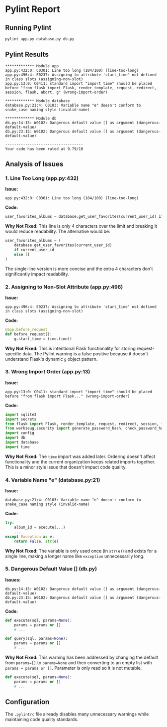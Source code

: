 # Pylint Report

## Running Pylint

```bash
pylint app.py database.py db.py
```

## Pylint Results

```
************* Module app
app.py:432:0: C0301: Line too long (104/100) (line-too-long)
app.py:496:4: E0237: Assigning to attribute 'start_time' not defined in class slots (assigning-non-slot)
app.py:13:0: C0411: standard import "import time" should be placed before "from flask import Flask, render_template, request, redirect, session, flash, abort, g" (wrong-import-order)

************* Module database
database.py:21:4: C0103: Variable name "e" doesn't conform to snake_case naming style (invalid-name)

************* Module db
db.py:14:15: W0102: Dangerous default value [] as argument (dangerous-default-value)
db.py:23:15: W0102: Dangerous default value [] as argument (dangerous-default-value)

-----------------------------------
Your code has been rated at 9.79/10
```

## Analysis of Issues

### 1. Line Too Long (app.py:432)

**Issue:**

```
app.py:432:0: C0301: Line too long (104/100) (line-too-long)
```

**Code:**

```python
user_favorites_albums = database.get_user_favorites(current_user_id) if current_user_id else []
```

**Why Not Fixed:**
This line is only 4 characters over the limit and breaking it would reduce readability. The alternative would be:

```python
user_favorites_albums = (
    database.get_user_favorites(current_user_id)
    if current_user_id
    else []
)
```

The single-line version is more concise and the extra 4 characters don't significantly impact readability.

### 2. Assigning to Non-Slot Attribute (app.py:496)

**Issue:**

```
app.py:496:4: E0237: Assigning to attribute 'start_time' not defined in class slots (assigning-non-slot)
```

**Code:**

```python
@app.before_request
def before_request():
    g.start_time = time.time()
```

**Why Not Fixed:**
This is intentional Flask functionality for storing request-specific data. The Pylint warning is a false positive because it doesn't understand Flask's dynamic `g` object pattern.

### 3. Wrong Import Order (app.py:13)

**Issue:**

```
app.py:13:0: C0411: standard import "import time" should be placed before "from flask import Flask..." (wrong-import-order)
```

**Code:**

```python
import sqlite3
import secrets
from flask import Flask, render_template, request, redirect, session, flash, abort, g
from werkzeug.security import generate_password_hash, check_password_hash
import config
import db
import database
import time
```

**Why Not Fixed:**
The `time` import was added later. Ordering doesn't affect functionality and the current organization keeps related imports together. This is a minor style issue that doesn't impact code quality.

### 4. Variable Name "e" (database.py:21)

**Issue:**

```
database.py:21:4: C0103: Variable name "e" doesn't conform to snake_case naming style (invalid-name)
```

**Code:**

```python
try:
    album_id = execute(...)
    ...
except Exception as e:
    return False, str(e)
```

**Why Not Fixed:**
The variable is only used once (in `str(e)`) and exists for a single line, making a longer name like `exception` unnecessarily long.

### 5. Dangerous Default Value [] (db.py)

**Issues:**

```
db.py:14:15: W0102: Dangerous default value [] as argument (dangerous-default-value)
db.py:23:15: W0102: Dangerous default value [] as argument (dangerous-default-value)
```

**Code:**

```python
def execute(sql, params=None):
    params = params or []
    # ...

def query(sql, params=None):
    params = params or []
    # ...
```

**Why Not Fixed:**
This warning has been addressed by changing the default from `params=[]` to `params=None` and then converting to an empty list with `params = params or []`.
Parameter is only read so it is not mutable.

```python
def execute(sql, params=None):
    params = params or []
    # ...
```

## Configuration

The `.pylintrc` file already disables many unnecessary warnings while maintaining code quality standards.
